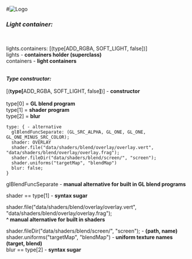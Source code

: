 #![Logo](https://raw.githubusercontent.com/henryco/Escapy/master/promo/ESCAPY.png)
<h3><i>Light container: </i></h3><br>

lights.containers: [(type[ADD_RGBA, SOFT_LIGHT, false])]
<br>
lights - <b>containers holder (superclass)</b><br>
containers - <b>light containers</b><br><br>
  
  
  <b><i>Type constructor: </i></b><br><br>
  [(<b>type[</b>ADD_RGBA, SOFT_LIGHT, false<b>]</b>)] - <b>constructor</b> <br><br>
  type[0] = <b>GL blend program </b> <br>
  type[1] = <b>shader program </b> <br>
  type[2] = <b>blur </b> <br>

	type: { - alternative 
      glBlendFuncSeparate: (GL_SRC_ALPHA, GL_ONE, GL_ONE, GL_ONE_MINUS_SRC_COLOR);
      shader: OVERLAY
      shader.file("data/shaders/blend/overlay/overlay.vert", "data/shaders/blend/overlay/overlay.frag");
      shader.fileDir("data/shaders/blend/screen/", "screen");
      shader.uniforms("targetMap", "blendMap")
      blur: false;
    }	
  
  glBlendFuncSeparate - <b>manual alternative for built in GL blend programs</b><br>
  
  shader == type[1] - <b>syntax sugar</b><br>
  
  shader.file("data/shaders/blend/overlay/overlay.vert", "data/shaders/blend/overlay/overlay.frag");<br>
  <b>^ manual alternative for built in shaders</b><br>
  
  shader.fileDir("data/shaders/blend/screen/", "screen"); - <b>(path, name)</b><br>
  shader.uniforms("targetMap", "blendMap") -<b> uniform texture names (target, blend)</b><br>
  blur == type[2] - <b>syntax sugar</b><br>
  
